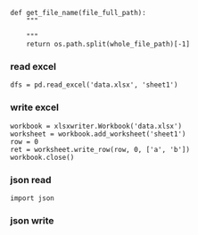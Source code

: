 
```
def get_file_name(file_full_path):
    """

    """
    return os.path.split(whole_file_path)[-1]
```

### read excel
```
dfs = pd.read_excel('data.xlsx', 'sheet1')
```

### write excel
```
workbook = xlsxwriter.Workbook('data.xlsx')
worksheet = workbook.add_worksheet('sheet1')
row = 0
ret = worksheet.write_row(row, 0, ['a', 'b'])
workbook.close()
```

### json read
```
import json

```

### json write
